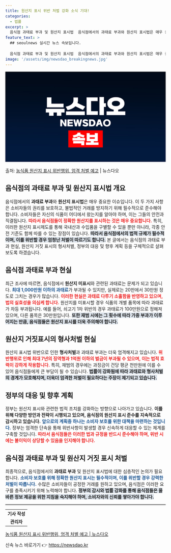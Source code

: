 ```yaml
---
title: 원산지 표시 위반 처벌 강화 소식 기대!
categories:
  - 법률
excerpt: >
  음식점 과태료 부과 및 원산지 표시법  음식점에서의 과태료 부과와 원산지 표시법은 매우 중요한 문제입니다. …
feature_text: >
  ## seoulnews 실시간 뉴스 속보입니다.

  음식점 과태료 부과 및 원산지 표시법  음식점에서의 과태료 부과와 원산지 표시법은 매우 중요한 문제입니다. …
image: '/assets/img/newsdao_breakingnews.jpg'
---
```


![뉴스다오 속보](/assets/img/newsdao_breakingnews.jpg)

<p>출처: <a href="https://newsdao.kr/4957" rel="dofollow">농식품 원산지 표시 위반행위, 엄격 처벌 예고</a> | 뉴스다오</p>

<h2 data-ke-size="size26">음식점의 과태료 부과 및 원산지 표시법 개요</h2>

<p data-ke-size="size16">음식점에서의 <b>과태료 부과</b>와 <b>원산지 표시법</b>은 매우 중요한 이슈입니다. 이 두 가지 사항은 소비자들의 권리를 보호하고, 불법적인 거래를 방지하기 위해 필수적으로 준수해야 합니다. 소비자들은 자신의 식품이 어디에서 왔는지를 알아야 하며, 이는 그들의 안전과 직결됩니다. <b><span style="color: #ee2323;">따라서 음식점들이 정확한 원산지를 표시하는 것은 매우 중요합니다.</span></b> 특히, 이러한 원산지 표시제도를 통해 국내산과 수입품을 구별할 수 있을 뿐만 아니라, 각종 안전 기준도 함께 따를 수 있는 장점이 있습니다. <b><span style="background-color: #21538527;">따라서 음식점에서의 법적 규제가 필수적이며, 이를 위반할 경우 엄청난 처벌이 따르기도 합니다.</span></b> 본 글에서는 음식점의 과태료 부과 현실, 원산지 거짓 표시의 형사처벌, 정부의 대응 및 향후 계획 등을 구체적으로 살펴보도록 하겠습니다.</p>

<p data-ke-size="size16"></p>

<h2 data-ke-size="size26">음식점 과태료 부과 현실</h2>

<p data-ke-size="size16">최근 조사에 따르면, 음식점에서 <b>원산지 미표시</b>와 관련된 과태료는 문제가 되고 있습니다. <b><span style="color: #1a5490;">최대 1,000만원 이하의 과태료</span></b>가 부과될 수 있지만, 실제로는 20만에서 30만원 정도로 그치는 경우가 많습니다. <b><span style="color: #ee2323;">이러한 현실은 과태료 다루기 소홀함을 반영하고 있으며, 법의 실효성을 의심케 합니다.</span></b> 원산지를 미표시할 경우 식품의 개별 품목에 따라 과태료가 차등 부과됩니다. 예를 들어, 쇠고기 1차 위반의 경우 과태료가 100만원으로 정해져 있으며, 다른 품목은 30만원입니다. <b><span style="background-color: #21538527;">또한 재범 시에는 그 횟수에 따라 가중 부과가 이루어지는 만큼, 음식점들은 원산지 표시를 더욱 주의해야 합니다.</span></b></p>

<p data-ke-size="size16"></p>

<h2 data-ke-size="size26">원산지 거짓표시의 형사처벌 현실</h2>

<p data-ke-size="size16">원산지 표시법 위반으로 인한 <b>형사처벌</b>과 과태료 부과는 더욱 엄격해지고 있습니다. <b><span style="color: #ee2323;">위반행위로 인해 최대 7년의 징역형과 1억원 이하의 벌금이 부과될 수 있으며, 이는 법적 효력이 강하게 작용합니다.</span></b> 특히, 재범의 경우에는 과징금이 건당 평균 천만원에 이를 수 있어 음식점들에게 큰 부담이 될 수 있습니다. <b><span style="background-color: #21538527;">법률이 강화됨에 따라 과태료와 형사처벌의 경계가 모호해지며, 더욱더 엄격한 처벌이 필요하다는 주장이 제기되고 있습니다.</span></b></p>

<p data-ke-size="size16"></p>

<h2 data-ke-size="size26">정부의 대응 및 향후 계획</h2>

<p data-ke-size="size16">정부는 원산지 표시와 관련한 법적 조치를 강화하는 방향으로 나아가고 있습니다. <b>이를 위해 다양한 방안과 전략이 시행되고 있으며, 음식점의 원산지 표시 준수를 지속적으로 감시하고 있습니다.</b> <b><span style="color: #1a5490;">앞으로의 계획중 하나는 소비자 보호를 위한 대책을 마련하는 것입니다.</span></b> 정부는 엄격한 단속을 통해 위반사항이 발생할 경우 신속하게 대응할 수 있는 체계를 구축할 것입니다. <b><span style="color: #ee2323;">따라서 음식점들은 이러한 법과 규정을 반드시 준수해야 하며, 위반 시에는 불이익이 상당할 수 있음을 인지해야 합니다.</span></b></p>

<p data-ke-size="size16"></p>

<h2 data-ke-size="size26">음식점 과태료 부과 및 원산지 거짓 표시 처벌</h2>

<p data-ke-size="size16">최종적으로, 음식점에서의 <b>과태료 부과</b> 및 원산지 표시법에 대한 심층적인 논의가 필요합니다. <b><span style="color: #1a5490;">소비자 보호를 위해 정확한 원산지 표시는 필수적이며, 이를 위반할 경우 강력한 처벌이 따릅니다.</span></b> 수많은 소비자들이 공정한 거래를 원하고 있으며, 음식점은 이러한 요구를 충족시키기 위해 노력해야 합니다. <b><span style="background-color: #21538527;">정부의 감시와 법률 강화를 통해 음식점들은 올바른 정보 제공을 위한 지침을 숙지해야 하며, 소비자와의 신뢰를 쌓아가야 합니다.</span></b></p>

<p data-ke-size="size16"></p>

<hr style="border-top: 1px solid #999;"/>

<table>
    <tbody>
        <tr>
            <td style="text-align: center; height: 17px;"><b>기사 작성</b></td>
        </tr>
        <tr>
            <td style="text-align: center; height: 17px;"><b>관리자</b></td>
        </tr>
    </tbody>
</table>

<a href="https://newsdao.kr/4957">농식품 원산지 표시 위반행위, 엄격 처벌 예고 | 뉴스다오</a> 

신속 뉴스 바로가기 👉 <a href="https://newsdao.kr" rel="dofollow">https://newsdao.kr</a>


